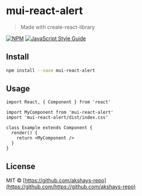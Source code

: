 # mui-react-alert

> Made with create-react-library

[![NPM](https://img.shields.io/npm/v/mui-react-alert.svg)](https://www.npmjs.com/package/mui-react-alert) [![JavaScript Style Guide](https://img.shields.io/badge/code_style-standard-brightgreen.svg)](https://standardjs.com)

## Install

```bash
npm install --save mui-react-alert
```

## Usage

```tsx
import React, { Component } from 'react'

import MyComponent from 'mui-react-alert'
import 'mui-react-alert/dist/index.css'

class Example extends Component {
  render() {
    return <MyComponent />
  }
}
```

## License

MIT © [https://github.com/akshays-repo](https://github.com/https://github.com/akshays-repo)
